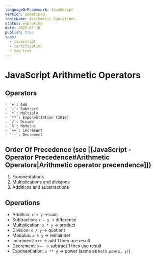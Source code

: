 ```yaml
---
languageOrFramework: JavaScript
version: undefined
topicName: Arithmetic Operations
status: exploring
date: 2025-07-10
publish: true
tags:
  - javascript
  - certification
  - tag-trek
---
```

# JavaScript Arithmetic Operators
## Operators
    - `+`: Add
    - `−`: Subtract
    - `*`: Multiply
    - `**`: Exponentiation (2016)
    - `/`: Divide
    - `%`: Modulus
    - `++`: Increment
    - `--`: Decrement
## Order Of Precedence (see [[JavaScript - Operator Precedence#Arithmetic Operators|Arithmetic operator precendence]])
1. Exponentations
2. Multiplications and divisions
3. Additions and substractions
 
## Operations
- Addition: `x + y` → sum
- Subtraction: `x - y` → difference
- Multiplication: `x * y` → product
- Division: `x / y` → quotient
- Modulus: `x % y` → remainder
- Increment: `x++` → add 1 then use result
- Decrement: `x--` → subtract 1 then use result
- Exponentiation: `x ** y` → power (same as `Math.pow(x, y)`)


